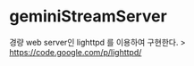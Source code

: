 geminiStreamServer
==================

경량 web server인 lighttpd 를 이용하여 구현한다. > https://code.google.com/p/lighttpd/

